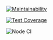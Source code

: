 [![Maintainability](https://api.codeclimate.com/v1/badges/e4bc69461b7be0dada31/maintainability)](https://codeclimate.com/github/buba1301/frontend-project-lvl3/maintainability)

[![Test Coverage](https://api.codeclimate.com/v1/badges/e4bc69461b7be0dada31/test_coverage)](https://codeclimate.com/github/buba1301/frontend-project-lvl3/test_coverage)

![Node CI](https://github.com/buba1301/frontend-project-lvl3/workflows/Node%20CI/badge.svg)